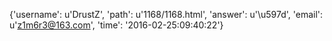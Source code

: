 {'username': u'DrustZ', 'path': u'1168/1168.html', 'answer': u'\u597d', 'email': u'z1m6r3@163.com', 'time': '2016-02-25:09:40:22'}